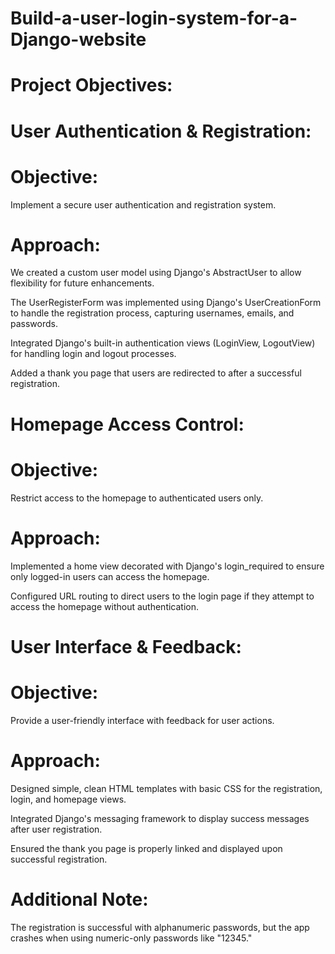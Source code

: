 # Build-a-user-login-system-for-a-Django-website

# Project Objectives:

# User Authentication & Registration:

# Objective: 

Implement a secure user authentication and registration system.

# Approach:

We created a custom user model using Django's AbstractUser to allow flexibility for future enhancements.

The UserRegisterForm was implemented using Django's UserCreationForm to handle the registration process, capturing usernames, emails, and passwords.

Integrated Django's built-in authentication views (LoginView, LogoutView) for handling login and logout processes.

Added a thank you page that users are redirected to after a successful registration.

# Homepage Access Control:

# Objective: 

Restrict access to the homepage to authenticated users only.

# Approach:

Implemented a home view decorated with Django's login_required to ensure only logged-in users can access the homepage.

Configured URL routing to direct users to the login page if they attempt to access the homepage without authentication.

# User Interface & Feedback:

# Objective: 

Provide a user-friendly interface with feedback for user actions.

# Approach:

Designed simple, clean HTML templates with basic CSS for the registration, login, and homepage views.

Integrated Django's messaging framework to display success messages after user registration.

Ensured the thank you page is properly linked and displayed upon successful registration.

# Additional Note:

The registration is successful with alphanumeric passwords, but the app crashes when using numeric-only passwords like "12345."
